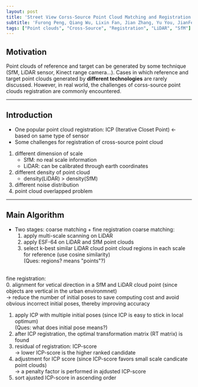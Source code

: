 ```yaml
---
layout: post
title: 'Street View Corss-Source Point Cloud Matching and Registration'
subtitle: 'Furong Peng, Qiang Wu, Lixin Fan, Jian Zhang, Yu You, JianFeng Lu, Jing-Yu Yang'
tags: ["Point clouds", "Cross-Source", "Registration", "LiDAR", "SfM"]
---
```


## Motivation <br>
Point clouds of reference and target can be generated by some technique (SfM, LiDAR sensor, Kinect range camera...). Cases in which reference and target point clouds generated by **different technologies** are rarely discussed. However, in real world, the challenges of corss-source point clouds registration are commonly encountered. 

---

## Introduction
* One popular point cloud registration: ICP (Iterative Closet Point) <- based on same type of sensor
* Some challenges for registration of cross-source point cloud <br>
 1. different dimension of scale <br>
     - SfM: no real scale information <br>
     - LiDAR: can be calibrated through earth coordinates <br>
 2. different density of point cloud <br>
     - density(LiDAR) > density(SfM) <br> 
 3. different noise distribution <br>
 4. point cloud overlapped problem <br>
 
---

## Main Algorithm
* Two stages: coarse matching + fine registration
 coarse matching: <br>
  1. apply multi-scale scanning on LiDAR <br>
  2. apply ESF-64 on LiDAR and SfM point clouds <br>
  3. select k-best similar LiDAR cloud point cloud regions in each scale for reference (use cosine similarity) <br> 
     (Ques: regions? means "points"?) <br> <br>

 fine registration: <br>
  0. alignment for vetical direction in a SfM and LiDAR cloud point (since objects are vertical in the urban environmnet) <br>
      -> reduce the number of initial poses to save computing cost and avoid obvious incorrect initial poses, thereby improving accuracy <br>
  1. apply ICP with multiple initial poses (since ICP is easy to stick in local optimum) <br>
     (Ques: what does initial pose means?) <br>
  2. after ICP registration, the optimal transformation matrix (RT matrix) is found <br>
  3. residual of registration: ICP-score <br>
      -> lower ICP-score is the higher ranked candidate <br>
  4. adjustment for ICP score (since ICP-score favors small scale candicate point clouds) <br>
      -> a penalty factor is performed in ajdusted ICP-score <br>
  5. sort ajusted ICP-score in ascending order <br>
